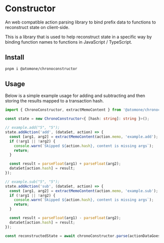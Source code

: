 # Constructor

An web compatible action parsing library to bind prefix data to functions to reconstruct state on client-side.

This is a library that is used to help reconstruct state in a specific way by binding function names to functions in JavaScript / TypeScript.

## Install

```sh
pnpm i @atomone/chronoconstructor
```

## Usage

Below is a simple example usage for adding and subtracting and then storing the results mapped to a transaction hash.

```ts
import { ChronoConstructor, extractMemoContent } from '@atomone/chronoconstructor';

const state = new ChronoConstructor<{ [hash: string]: string }>();

// example.add("5", "5");
state.addAction('add', (dataSet, action) => {
  const [arg1, arg2] = extractMemoContent(action.memo, 'example.add');
  if (!arg1 || !arg2) {
    console.warn(`Skipped ${action.hash}, content is missing args`);
    return;
  }

  const result = parseFloat(arg1) + parseFloat(arg2);
  dataSet[action.hash] = result;
});

// example.sub("5", "5");
state.addAction('sub', (dataSet, action) => {
  const [arg1, arg2] = extractMemoContent(action.memo, 'example.sub');
  if (!arg1 || !arg2) {
    console.warn(`Skipped ${action.hash}, content is missing args`);
    return;
  }

  const result = parseFloat(arg1) - parseFloat(arg2);
  dataSet[action.hash] = result;
});

const reconstructedState = await chronoConstructor.parse(actionDataGoesHere, originalStateGoesHere);
```